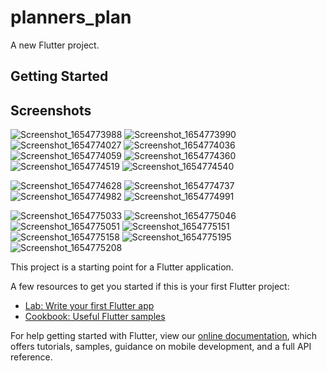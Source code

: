 # planners_plan

A new Flutter project.

## Getting Started
## Screenshots

![Screenshot_1654773988](https://user-images.githubusercontent.com/72551841/172840116-7d4eba11-1882-47b0-9cc4-052d03d5e052.png)
![Screenshot_1654773990](https://user-images.githubusercontent.com/72551841/172840148-7114d74e-608f-427e-a900-96e4f097790c.png)
![Screenshot_1654774027](https://user-images.githubusercontent.com/72551841/172840178-f99d4b0f-dbc8-47f4-897e-2686f061ff1c.png)
![Screenshot_1654774036](https://user-images.githubusercontent.com/72551841/172840206-80e9181c-bb1c-4683-a447-1e0a6f51ee5e.png)
![Screenshot_1654774059](https://user-images.githubusercontent.com/72551841/172840232-f65bcf6c-6b7a-41b3-b6f3-b58a1bc80488.png)
![Screenshot_1654774360](https://user-images.githubusercontent.com/72551841/172840256-dcd7401a-2e95-48ed-a821-30323418e6d1.png)
![Screenshot_1654774519](https://user-images.githubusercontent.com/72551841/172840278-81956175-227c-40df-bd94-0d10311fc020.png)
![Screenshot_1654774540](https://user-images.githubusercontent.com/72551841/172840307-1379117a-0882-40b3-821b-f53e5630a60d.png)

![Screenshot_1654774628](https://user-images.githubusercontent.com/72551841/172840331-462918c5-e1f8-49a1-b518-0eefdbe34caa.png)
![Screenshot_1654774737](https://user-images.githubusercontent.com/72551841/172840356-f623e3d0-0329-4505-aad5-67b1ca68c633.png)
![Screenshot_1654774982](https://user-images.githubusercontent.com/72551841/172840405-d9ce90fd-c713-4d63-822a-a4001a7253fa.png)
![Screenshot_1654774991](https://user-images.githubusercontent.com/72551841/172840430-4199b98b-d239-47e7-a45f-346eec7863a4.png)

![Screenshot_1654775033](https://user-images.githubusercontent.com/72551841/172840469-1bc8fc2e-ef2c-431a-aea8-8a424ba20efb.png)
![Screenshot_1654775046](https://user-images.githubusercontent.com/72551841/172840491-5c2ad782-9f81-4152-ae9d-61ff65ce2bfc.png)
![Screenshot_1654775051](https://user-images.githubusercontent.com/72551841/172840508-459c8511-c3e4-46f1-b1c1-c268b09b2bca.png)
![Screenshot_1654775151](https://user-images.githubusercontent.com/72551841/172840535-861c8692-f764-474e-91cd-de486e19fb5e.png)
![Screenshot_1654775158](https://user-images.githubusercontent.com/72551841/172840553-c4a37676-b69a-47b4-9435-f6c752a4827b.png)
![Screenshot_1654775195](https://user-images.githubusercontent.com/72551841/172840562-db0f5276-db5d-43cd-8ff3-946dd6d989a1.png)
![Screenshot_1654775208](https://user-images.githubusercontent.com/72551841/172840589-f909ae49-4bf4-443f-a18a-9e0f64f47832.png)

This project is a starting point for a Flutter application.

A few resources to get you started if this is your first Flutter project:

- [Lab: Write your first Flutter app](https://flutter.dev/docs/get-started/codelab)
- [Cookbook: Useful Flutter samples](https://flutter.dev/docs/cookbook)

For help getting started with Flutter, view our
[online documentation](https://flutter.dev/docs), which offers tutorials,
samples, guidance on mobile development, and a full API reference.
